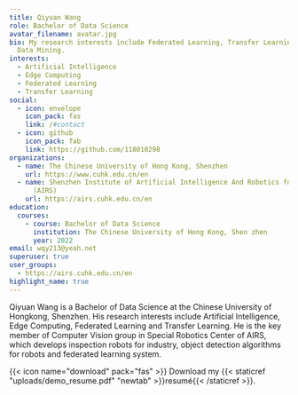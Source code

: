 ```yaml
---
title: Qiyuan Wang
role: Bachelor of Data Science
avatar_filename: avatar.jpg
bio: My research interests include Federated Learning, Transfer Learning and
  Data Mining.
interests:
  - Artificial Intelligence
  - Edge Computing
  - Federated Learning
  - Transfer Learning
social:
  - icon: envelope
    icon_pack: fas
    link: /#contact
  - icon: github
    icon_pack: fab
    link: https://github.com/118010298
organizations:
  - name: The Chinese University of Hong Kong, Shenzhen
    url: https://www.cuhk.edu.cn/en
  - name: Shenzhen Institute of Artificial Intelligence And Robotics for Society
      (AIRS)
    url: https://airs.cuhk.edu.cn/en
education:
  courses:
    - course: Bachelor of Data Science
      institution: The Chinese University of Hong Kong, Shen zhen
      year: 2022
email: wqy213@yeah.net
superuser: true
user_groups:
  - https://airs.cuhk.edu.cn/en
highlight_name: true
---
```

Qiyuan Wang is a Bachelor of Data Science at the Chinese University of Hongkong, Shenzhen. His research interests include Artificial Intelligence, Edge Computing, Federated Learning and Transfer Learning. He is the key member of Computer Vision group in Special Robotics Center of AIRS, which develops inspection robots for industry, object detection algorithms for robots and federated learning system.



{{< icon name="download" pack="fas" >}} Download my {{< staticref "uploads/demo_resume.pdf" "newtab" >}}resumé{{< /staticref >}}.